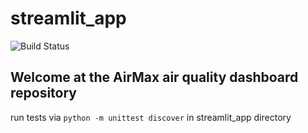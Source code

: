 # streamlit_app

![Build Status](https://github.com/<OWNER>/<REPOSITORY>/workflows/<WORKFLOW_NAME>/badge.svg)

## Welcome at the AirMax air quality dashboard repository

run tests via `python -m unittest discover` in streamlit_app directory
